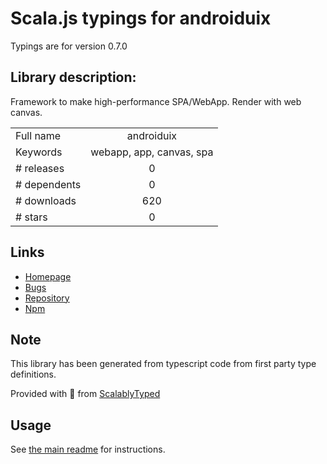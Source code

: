 
# Scala.js typings for androiduix

Typings are for version 0.7.0

## Library description:
Framework to make high-performance SPA/WebApp. Render with web canvas.

|                    |                 |
| ------------------ | :-------------: |
| Full name          | androiduix |
| Keywords           | webapp, app, canvas, spa |
| # releases         | 0 |
| # dependents       | 0 |
| # downloads        | 620 |
| # stars            | 0 |

## Links
- [Homepage](https://github.com/linfaxin/AndroidUIX#readme)
- [Bugs](https://github.com/linfaxin/AndroidUIX/issues)
- [Repository](https://github.com/linfaxin/AndroidUIX)
- [Npm](https://www.npmjs.com/package/androiduix)
    


## Note
This library has been generated from typescript code from first party type definitions.

Provided with :purple_heart: from [ScalablyTyped](https://github.com/oyvindberg/ScalablyTyped)

## Usage
See [the main readme](../../readme.md) for instructions.


